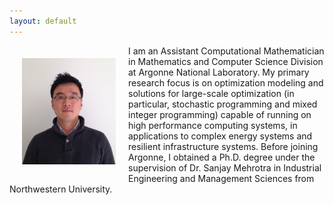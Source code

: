 ```yaml
---
layout: default
---
```


<img style="float:left;padding:20px;" width="150" src="/images/kibaek_kim_small.jpg"/>

I am an Assistant Computational Mathematician in Mathematics and Computer Science Division at Argonne National Laboratory. My primary research focus is on optimization modeling and solutions for large-scale optimization (in particular, stochastic programming and mixed integer programming) capable of running on high performance computing systems, in applications to complex energy systems and resilient infrastructure systems. Before joining Argonne, I obtained a Ph.D. degree under the supervision of Dr. Sanjay Mehrotra in Industrial Engineering and Management Sciences from Northwestern University.
